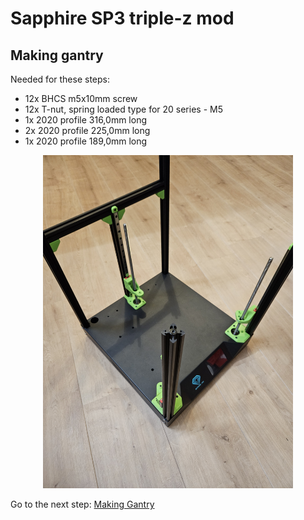 # Sapphire SP3 triple-z mod

## Making gantry
Needed for these steps: <br>
- 12x BHCS m5x10mm screw <br>
- 12x T-nut, spring loaded type for 20 series - M5 <br>
- 1x 2020 profile 316,0mm long <br>
- 2x 2020 profile 225,0mm long <br>
- 1x 2020 profile 189,0mm long <br>

<p align="center">
  <img width="400" src="../pictures/20240104_102458.jpg">
</p>

Go to the next step: <a href="../step8_gantry/readme.md">Making Gantry</a>
